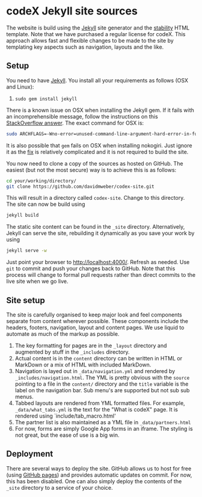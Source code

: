# codeX Jekyll site sources

The  website is build using the [Jekyll](http://jekyllrb.com/) site generator and the [stability](http://themeforest.net/item/stability-responsive-html5css3-template/7222255) HTML template. Note that we have purchased a regular license for codeX. This approach allows fast and flexible changes to be made to the site by templating key aspects such as navigation, layouts and the like.

## Setup
You need to have [Jekyll](http://jekyllrb.com/). You install all your requirements as follows (OSX and Linux):

 1.  `sudo gem install jekyll`

There is a known issue on OSX when installing the Jekyll gem. If it fails with an incomprehensible message, follow the instructions on this [StackOverflow answer](http://stackoverflow.com/questions/22352838/ruby-gem-install-json-fails-on-mavericks-and-xcode-5-1-unknown-argument-mul). The exact command for OSX is:

``` bash
sudo ARCHFLAGS=-Wno-error=unused-command-line-argument-hard-error-in-future gem install jekyll
```

It is also possible that `gem` fails on OSX when installing nokogiri. Just ignore it as the [fix](http://nokogiri.org/tutorials/installing_nokogiri.html) is relatively complicated and it is not required to build the site.

You now need to clone a copy of the sources as hosted on GitHub. The easiest (but not the most secure) way is to achieve this is as follows:

``` bash
cd your/working/directory/
git clone https://github.com/davidmweber/codex-site.git
```
This will result in a directory called `codex-site`. Change to this directory. The site can now be build using 
``` bash
jekyll build
```
The static site content can be found in the `_site` directory. Alternatively, Jekyll can serve the site, rebuilding it dynamically as you save your work by using 
``` bash
jekyll serve -w
```
Just point your browser to [http://localhost:4000/](http://localhost:4000/). Refresh as needed. Use `git` to commit and push your changes back to GitHub. Note that this process will change to formal pull requests rather than direct commits to the live site when we go live.


## Site setup
The site is carefully organised to keep major look and feel components separate from content wherever possible. These components include the headers, footers, navigation, layout and content pages. We use liquid to automate as much of the markup as possible.

1. The key formatting for pages are in the `_layout` directory and augmented by stuff in the `_includes` directory. 
1. Actual content is in the `content` directory can be written in HTML or MarkDown or a mix of HTML with included MarkDown.
1. Navigation is layed out in `_data/navigation.yml` and rendered by `_includes/navigation.html`. The YML is pretty 
obvious with the `source` pointing to a file in the `content/` directory and the `title` variable is the label on the navigation bar. Sub menu's are supported but not sub sub menus.
1. Tabbed layouts are rendered from YML formatted files. For example, `_data/what_tabs.yml` is the text for the "What is codeX" page. It is rendered using `include/tab_macro.html'
1. The partner list is also maintained as a YML file in `_data/partners.html`
1. For now, forms are simply Google App forms in an iframe. The styling is not great, but the ease of use is a big win.

## Deployment
There are several ways to deploy the site. GitHub allows us to host for free (using [GitHub pages](https://pages.github.com/)) and provides automatic updates on commit. For now, this has been disabled. One can also simply deploy the contents of the `_site` directory to a service of your choice.




